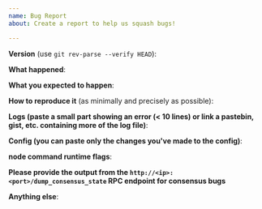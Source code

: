```yaml
---
name: Bug Report
about: Create a report to help us squash bugs!

---
```

<!--
Please fill in as much of the template below as you can.

Be ready for followup questions, and please respond in a timely
manner. We might ask you to provide additional logs and data (tendermint & app).
-->

**Version** (use `git rev-parse --verify HEAD`):


**What happened**:


**What you expected to happen**:


**How to reproduce it** (as minimally and precisely as possible):

**Logs (paste a small part showing an error (< 10 lines) or link a pastebin, gist, etc. containing more of the log file)**:

**Config (you can paste only the changes you've made to the config)**:

**node command runtime flags**:

**Please provide the output from the `http://<ip>:<port>/dump_consensus_state` RPC endpoint for consensus bugs**

**Anything else**:
